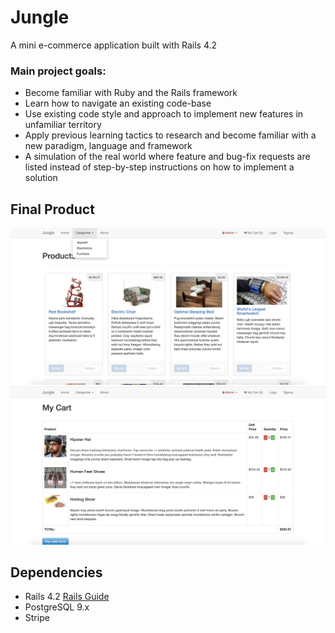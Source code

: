 # Jungle

A mini e-commerce application built with Rails 4.2

### Main project goals:

- Become familiar with Ruby and the Rails framework
- Learn how to navigate an existing code-base
- Use existing code style and approach to implement new features in unfamiliar territory
- Apply previous learning tactics to research and become familiar with a new paradigm, language and framework
- A simulation of the real world where feature and bug-fix requests are listed instead of step-by-step instructions on how to implement a solution

## Final Product
!["Screenshot of products landing page"](https://github.com/KateIsabelle/jungle-rails/blob/master/docs/jungle-rails-landing-page.png?raw=true)
!["Screenshot of my cart"](https://github.com/KateIsabelle/jungle-rails/blob/master/docs/jungle-rails-cart.png?raw=true)

## Dependencies

* Rails 4.2 [Rails Guide](http://guides.rubyonrails.org/v4.2/)
* PostgreSQL 9.x
* Stripe
